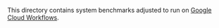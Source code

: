 This directory contains system benchmarks adjusted to run on [Google Cloud Workflows](https://cloud.google.com/workflows).